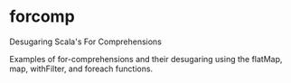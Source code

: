 # forcomp
Desugaring Scala's For Comprehensions

Examples of for-comprehensions and their desugaring using the flatMap, map, withFilter, and foreach functions.

